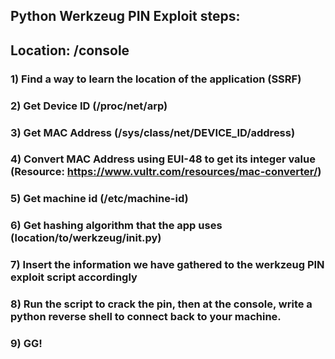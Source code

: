 ## Python Werkzeug PIN Exploit steps:

## Location: /console 

### 1) Find a way to learn the location of the application (SSRF)

### 2) Get Device ID (/proc/net/arp)

### 3) Get MAC Address (/sys/class/net/DEVICE_ID/address)

### 4) Convert MAC Address using EUI-48 to get its integer value (Resource: https://www.vultr.com/resources/mac-converter/)

### 5) Get machine id (/etc/machine-id)

### 6) Get hashing algorithm that the app uses (location/to/werkzeug/__init__.py)

### 7) Insert the information we have gathered to the werkzeug PIN exploit script accordingly

### 8) Run the script to crack the pin, then at the console, write a python reverse shell to connect back to your machine.

### 9) GG!
